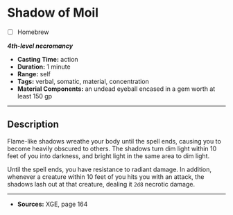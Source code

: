 # Shadow of Moil
- [ ] Homebrew

***4th-level necromancy***
- **Casting Time:** action
- **Duration:** 1 minute
- **Range:** self
- **Tags:** verbal, somatic, material, concentration
- **Material Components:** an undead eyeball encased in a gem worth at least 150 gp

---

## Description
Flame-like shadows wreathe your body until the spell ends, causing you to become heavily obscured to others.
The shadows turn dim light within 10 feet of you into darkness, and bright light in the same area to dim light.

Until the spell ends, you have resistance to radiant damage.
In addition, whenever a creature within 10 feet of you hits you with an attack, the shadows lash out at that creature, dealing it `2d8` necrotic damage.

---

- **Sources:** XGE, page 164
